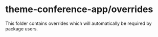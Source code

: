 # theme-conference-app/overrides

This folder contains overrides which will automatically be required by package users.
